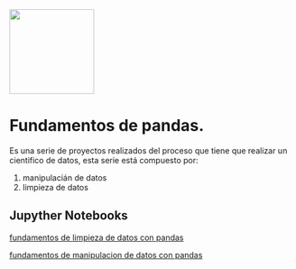 <img src="https://github.com/luishernand/pandas_fundamentals/blob/master/logo4.JPG" heiht= 150 width= 150 alt=" ">  

# Fundamentos de pandas.   
Es una serie de proyectos realizados del proceso que tiene que realizar un cientifico de datos, esta serie está compuesto por:  
1. manipulacián de datos 
2. limpieza de datos

## Jupyther Notebooks
[fundamentos de limpieza de datos con pandas](https://nbviewer.jupyter.org/github/luishernand/pandas_fundamentals/blob/master/data_cleaning.ipynb)  

[fundamentos de manipulacion de datos con pandas](https://nbviewer.jupyter.org/github/luishernand/pandas_fundamentals/blob/master/fundamentals%20manipulations.ipynb)
